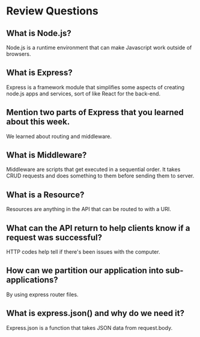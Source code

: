 # Review Questions

## What is Node.js?
Node.js is a runtime environment that can make Javascript work outside of browsers.

## What is Express?
Express is a framework module that simplifies some aspects of creating node.js apps and services, sort of like React for the back-end.

## Mention two parts of Express that you learned about this week.
We learned about routing and middleware.

## What is Middleware?
Middleware are scripts that get executed in a sequential order. It takes CRUD requests and does something to them before sending them to server.

## What is a Resource?
Resources are anything in the API that can be routed to with a URI.

## What can the API return to help clients know if a request was successful?
HTTP codes help tell if there's been issues with the computer.

## How can we partition our application into sub-applications?
By using express router files.

## What is express.json() and why do we need it?
Express.json is a function that takes JSON data from request.body.
